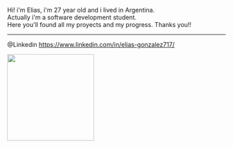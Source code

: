 Hi! i'm Elias, i'm 27 year old and i lived in Argentina. <br>
Actually i'm a software development student.<br>
Here you'll found all my proyects and my progress. Thanks you!!<hr>

@Linkedin https://www.linkedin.com/in/elias-gonzalez717/
<div id="header" align="left">
  <img src="https://tenor.com/es-US/view/pixel-art-gif-23716398](https://tenor.com/view/pixel-art-gif-23716398" width="200px"/>
</div>
